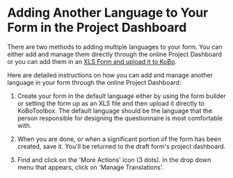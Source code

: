 # Adding Another Language to Your Form in the Project Dashboard

There are two methods to adding multiple languages to your form. You can either add and manage them directly through the online Project Dashboard or you can add them in an [XLS Form and upload it to KoBo](language_xls.html). 

Here are detailed instructions on how you can add and manage another language in your form through the online Project Dashboard:

1. Create your form in the default language either by using the form builder or setting the form up as an XLS file and then upload it directly to KoBoToolbox. The default language should be the language that the person responsible for designing the questionnaire is most comfortable with. 

2. When you are done, or when a significant portion of the form has been created, save it. You'll be returned to the draft form's project dashboard.

3. Find and click on the 'More Actions' icon (3 dots). In the drop down menu that appears, click on 'Manage Translations'.
